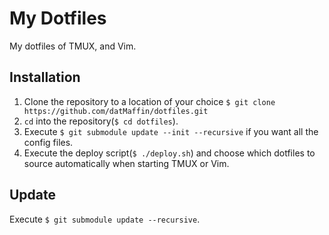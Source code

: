 # My Dotfiles
My dotfiles of TMUX, and Vim. 

## Installation
1. Clone the repository to a location of your choice 
   `$ git clone https://github.com/datMaffin/dotfiles.git`
2. `cd` into the repository(`$ cd dotfiles`). 
3. Execute `$ git submodule update --init --recursive` if you want all the 
   config files.
4. Execute the deploy script(`$ ./deploy.sh`) and choose which dotfiles to 
   source automatically when starting TMUX or Vim.

## Update
Execute `$ git submodule update --recursive`.
